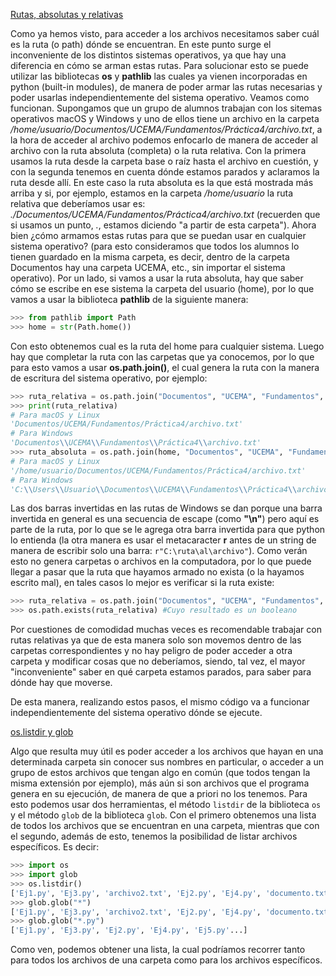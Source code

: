 [Rutas, absolutas y relativas](os)

Como ya hemos visto, para acceder a los archivos necesitamos saber cuál es la ruta (o path) dónde se encuentran. En este punto surge el inconveniente de los distintos sistemas operativos, ya que hay una diferencia en cómo se arman estas rutas. Para solucionar esto se puede utilizar las bibliotecas **os** y **pathlib** las cuales ya vienen incorporadas en python (built-in modules), de manera de poder armar las rutas necesarias y poder usarlas independientemente del sistema operativo. Veamos como funcionan.
Supongamos que un grupo de alumnos trabajan con los sitemas operativos macOS y Windows y uno de ellos tiene un archivo en la carpeta _/home/usuario/Documentos/UCEMA/Fundamentos/Práctica4/archivo.txt_, a la hora de acceder al archivo podemos enfocarlo de manera de acceder al archivo con la ruta absoluta (completa) o la ruta relativa. Con la primera usamos la ruta desde la carpeta base o raíz hasta el archivo en cuestión, y con la segunda tenemos en cuenta dónde estamos parados y aclaramos la ruta desde allí. En este caso la ruta absoluta es la que está mostrada más arriba y si, por ejemplo, estamos en la carpeta _/home/usuario_ la ruta relativa que deberíamos usar es: _./Documentos/UCEMA/Fundamentos/Práctica4/archivo.txt_ (recuerden que si usamos un punto, _._, estamos diciendo "a partir de esta carpeta"). Ahora bien ¿cómo armamos estas rutas para que se puedan usar en cualquier sistema operativo? (para esto consideramos que todos los alumnos lo tienen guardado en la misma carpeta, es decir, dentro de la carpeta Documentos hay una carpeta UCEMA, etc., sin importar el sistema operativo). Por un lado, si vamos a usar la ruta absoluta, hay que saber cómo se escribe en ese sistema la carpeta del usuario (home), por lo que vamos a usar la biblioteca **pathlib** de la siguiente manera:

```python
>>> from pathlib import Path
>>> home = str(Path.home())
```

Con esto obtenemos cual es la ruta del home para cualquier sistema. Luego hay que completar la ruta con las carpetas que ya conocemos, por lo que para esto vamos a usar **os.path.join()**, el cual genera la ruta con la manera de escritura del sistema operativo, por ejemplo:

```python
>>> ruta_relativa = os.path.join("Documentos", "UCEMA", "Fundamentos", "Práctica4", "archivo.txt")
>>> print(ruta_relativa)
# Para macOS y Linux
'Documentos/UCEMA/Fundamentos/Práctica4/archivo.txt'
# Para Windows
'Documentos\\UCEMA\\Fundamentos\\Práctica4\\archivo.txt'
>>> ruta_absoluta = os.path.join(home, "Documentos", "UCEMA", "Fundamentos", "Práctica4", "archivo.txt")
# Para macOS y Linux
'/home/usuario/Documentos/UCEMA/Fundamentos/Práctica4/archivo.txt'
# Para Windows
'C:\\Users\\Usuario\\Documentos\\UCEMA\\Fundamentos\\Práctica4\\archivo.txt'
```

Las dos barras invertidas en las rutas de Windows se dan porque una barra invertida en general es una secuencia de escape (como **"\n"**) pero aquí es parte de la ruta, por lo que se le agrega otra barra invertida para que python lo entienda (la otra manera es usar el metacaracter **r** antes de un string de manera de escribir solo una barra: ```r"C:\ruta\al\archivo"```).
Como verán esto no genera carpetas o archivos en la computadora, por lo que puede llegar a pasar que la ruta que hayamos armado no exista (o la hayamos escrito mal), en tales casos lo mejor es verificar si la ruta existe:

```python
>>> ruta_relativa = os.path.join("Documentos", "UCEMA", "Fundamentos", "Práctica4", "archivo.txt")
>>> os.path.exists(ruta_relativa) #Cuyo resultado es un booleano
```

Por cuestiones de comodidad muchas veces es recomendable trabajar con rutas relativas ya que de esta manera solo son movemos dentro de las carpetas correspondientes y no hay peligro de poder acceder a otra carpeta y modificar cosas que no deberíamos, siendo, tal vez, el mayor "inconveniente" saber en qué carpeta estamos parados, para saber para dónde hay que moverse.

De esta manera, realizando estos pasos, el mismo código va a funcionar independientemente del sistema operativo dónde se ejecute.

[os.listdir y glob](glob)

Algo que resulta muy útil es poder acceder a los archivos que hayan en una determinada carpeta sin conocer sus nombres en particular, o acceder a un grupo de estos archivos que tengan algo en común (que todos tengan la misma extensión por ejemplo), más aún si son archivos que el programa genera en su ejecución, de manera de que a priori no los tenemos. Para esto podemos usar dos herramientas, el método ```listdir``` de la biblioteca ```os``` y el método ```glob``` de la biblioteca ```glob```. Con el primero obtenemos una lista de todos los archivos que se encuentran en una carpeta, mientras que con el segundo, además de esto, tenemos la posibilidad de listar archivos específicos. Es decir:

```python
>>> import os
>>> import glob
>>> os.listdir()
['Ej1.py', 'Ej3.py', 'archivo2.txt', 'Ej2.py', 'Ej4.py', 'documento.txt', 'Ej5.py'...]
>>> glob.glob("*")
['Ej1.py', 'Ej3.py', 'archivo2.txt', 'Ej2.py', 'Ej4.py', 'documento.txt', 'Ej5.py'...]
>>> glob.glob("*.py")
['Ej1.py', 'Ej3.py', 'Ej2.py', 'Ej4.py', 'Ej5.py'...]
```

Como ven, podemos obtener una lista, la cual podríamos recorrer tanto para todos los archivos de una carpeta como para los archivos específicos.